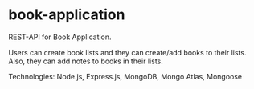 # book-application

REST-API for Book Application.

Users can create book lists and they can create/add books to their lists. Also, they can add notes to books in their lists.

Technologies: Node.js, Express.js, MongoDB, Mongo Atlas, Mongoose
